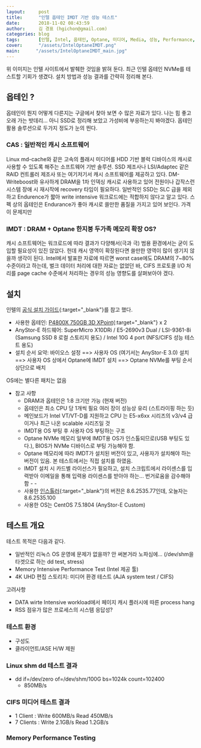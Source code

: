 ```yaml
---
layout:     post
title:      "인텔 옵테인 IMDT 기반 성능 테스트"
date:       2018-11-02 08:43:59
author:     김 경표 (hgichon@gmail.com)
categories: blog
tags:       [인텔, Intel, 옵테인, Optane, 미디어, Media, 성능, Performance, AnyStor, SSD, NVMe]
cover:      "/assets/IntelOptaneIMDT.png"
main:      "/assets/IntelOptaneIMDT_main.jpg"
---
```


위 이미지는 인텔 사이트에서 발췌한 것임을 밝혀 둔다.
최근 인텔 옵테인 NVMe를 테스트할 기회가 생겼다. 설치 방법과 성능 결과를 간략히 정리해 본다.

## 옵테인 ?

옵테인이 뭔지 어떻게 다른지는 구글에서 찾아 보면 수 많은 자료가 있다.
나는 힘 좋고 오래 가는 밧데리... 아니 SSD로 정리해 보았고 가성비에 부응하는지 봐야겠다.
옵테인 활용 솔루션으로 두가지 정도가 눈의 띈다.

### CAS : 일반적인 캐시 소프트웨어

Linux md-cache와 같은 고속의 플래시 미디어를 HDD 기반 블럭 디바이스의 캐시로 사용할 수 있도록 해주는 소프트웨어 기반 솔루션.
SSD 제조사나 LSI/Adaptec 같은 RAID 컨트롤러 제조사 또는 여기저기서 캐시 소프트웨어를 제공하고 있다.
DM-Writeboost와 유사하게 DRAM을 1차 인덱싱 캐시로 사용하고 있어 전원이나 갑작스런 시스템 장애 시 재시작에 recovery 타임이 필요하다.
일반적인 SSD는 SLC 급을 제외하고 Endurence가 짧아 write intensive 워크로드에는 적합하지 않다고 알고 있다.
스펙 상의 옵테인은 Endurance가 좋아 캐시로 쓸만한 품질을 가지고 있어 보인다. 가격이 문제지만

###  IMDT : DRAM + Optane 한지붕 두가족 메모리 확장 OS?

캐시 소프트웨어는 워크로드에 따라 결과가 다양해서(극과 극) 범용 환경에서는 굳이 도입할 필요성이 있진 않았다.
헌데 캐시 영역이 확장된다면 쓸만한 영역이 많이 생기지 않을까 생각이 된다.
Intel에서 발표한 자료에 따르면 worst case에도 DRAM의 7~80% 수준이라고 하는데, 벌크 데이터 처리에 대한 자료는 없었던 바,
CIFS 프로토콜 I/O 처리를 page cache 수준에서 처리하는 경우의 성능 영향도를 살펴보아야 겠다.

## 설치

인텔의 [공식 설치 가이드](https://www.intel.com/content/dam/support/us/en/documents/memory-and-storage/intel-mdt-setup-guide.pdf){:target="_blank"}를 참고 했다.

* 사용한 옵테인: [P4800X 750GB 3D XPoint](https://www.intel.com/content/www/us/en/products/memory-storage/solid-state-drives/data-center-ssds/optane-dc-p4800x-series/p4800x-750gb-aic.html){:target="_blank"} x 2
* AnyStor-E 하드웨어: SuperMicro X10DRi / E5-2690v3 Dual / LSI-9361-8i (Samsung SSD 8 로컬 스토리지 용도) / Intel 10G 4 port (NFS/CIFS 성능 테스트 용도)
* 설치 순서 요약: 바이오스 설정 ==> 사용자 OS (여기서는 AnyStor-E 3.0) 설치 ==> 사용자 OS 상에서 Optane에 IMDT 설치 ==> Optane NVMe를 부팅 순서 상단으로 배치

OS에는 별다른 패치는 없음

* 참고 사항
  * DRAM과 옵테인은 1:8 크기만 가능 (현재 버전)
  * 옵테인은 최소 CPU 당 1개씩 필요 여러 장이 성능상 유리 (스트라이핑 하는 듯)
  * 메인보드가 Intel VT/VT-D를 지원하고 CPU 는 E5-x6xx 시리즈의 v3/v4 급이거나 최근 나온 scalable 시리즈일 것
  * IMDT용 OS 부팅 후 사용자 OS 부팅하는 구조
  * Optane NVMe 메모리 일부에 IMDT용 OS가 인스톨되므로(USB 부팅도 있다.), BIOS가 NVMe 디바이스로 부팅 가능해야 함.
  * Optane 메모리에 따라 IMDT가 설치된 버전이 있고, 사용자가 설치해야 하는 버전이 있음. 본 테스트에서는 직접 설치를 하였음.
  * IMDT 설치 시 카드별 라이선스가 필요하고, 설치 스크립트에서 라이센스를 입력받아 이메일을 통해 입력용 라이센스를 받아야 하는... 번거로움을 감수해야 함 - -
  * 사용한 [인스톨러](http://memorydrv.com/downloads/latest/){:target="_blank"}의 버전은 8.6.2535.77인데, 오늘자는 8.6.2535.100
  * 사용한 OS는 CentOS 7.5.1804 (AnyStor-E Custom)

## 테스트 개요

테스트 목적은 다음과 같다.

* 일반적인 리눅스 OS 운영에 문제가 없을까? 안 써본거라 노파심에... (/dev/shm을 타겟으로 하는 dd test, stress)
* Memory Intensive Performance Test (Intel 제공 툴)
* 4K UHD 편집 스토리지: 미디어 환경 테스트  (AJA system test / CIFS)

고려사항

* DATA wirte Intensive workload에서 페이지 캐시 플러시에 따른 process hang
* RSS 점유가 많은 프로세스의 시스템 응답성?

### 테스트 환경

* 구성도
* 클라이언트/ASE H/W 제원

### Linux shm dd 테스트 결과

* dd if=/dev/zero of=/dev/shm/100G bs=1024k count=102400
  * 850MB/s

### CIFS 미디어 테스트 결과

* 1 Client  : Write 600MB/s Read 450MB/s
* 7 Clients : Write 2.1GB/s Read 1.2GB/s

### Memory Performance Testing

